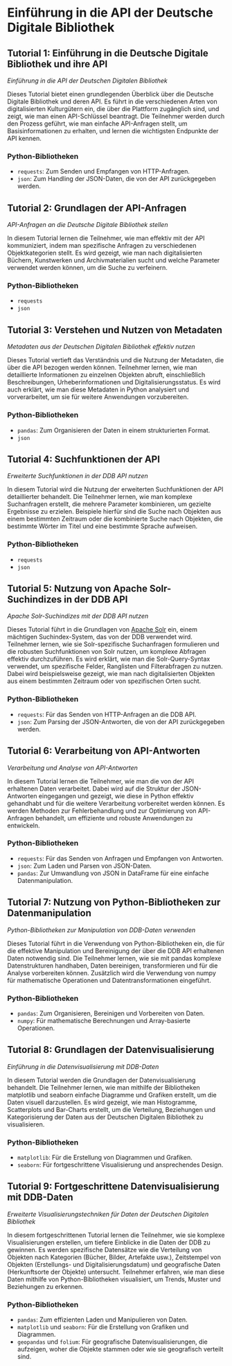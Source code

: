# Einführung in die API der Deutsche Digitale Bibliothek

## Tutorial 1: Einführung in die Deutsche Digitale Bibliothek und ihre API
*Einführung in die API der Deutschen Digitalen Bibliothek*

Dieses Tutorial bietet einen grundlegenden Überblick über die Deutsche Digitale Bibliothek und deren API. Es führt in die verschiedenen Arten von digitalisierten Kulturgütern ein, die über die Plattform zugänglich sind, und zeigt, wie man einen API-Schlüssel beantragt. Die Teilnehmer werden durch den Prozess geführt, wie man einfache API-Anfragen stellt, um Basisinformationen zu erhalten, und lernen die wichtigsten Endpunkte der API kennen.

### Python-Bibliotheken

- `requests`: Zum Senden und Empfangen von HTTP-Anfragen.
- `json`: Zum Handling der JSON-Daten, die von der API zurückgegeben werden.

## Tutorial 2: Grundlagen der API-Anfragen
*API-Anfragen an die Deutsche Digitale Bibliothek stellen*

In diesem Tutorial lernen die Teilnehmer, wie man effektiv mit der API kommuniziert, indem man spezifische Anfragen zu verschiedenen Objektkategorien stellt. Es wird gezeigt, wie man nach digitalisierten Büchern, Kunstwerken und Archivmaterialien sucht und welche Parameter verwendet werden können, um die Suche zu verfeinern.

### Python-Bibliotheken

- `requests`
- `json`

## Tutorial 3: Verstehen und Nutzen von Metadaten
*Metadaten aus der Deutschen Digitalen Bibliothek effektiv nutzen*

Dieses Tutorial vertieft das Verständnis und die Nutzung der Metadaten, die über die API bezogen werden können. Teilnehmer lernen, wie man detaillierte Informationen zu einzelnen Objekten abruft, einschließlich Beschreibungen, Urheberinformationen und Digitalisierungsstatus. Es wird auch erklärt, wie man diese Metadaten in Python analysiert und vorverarbeitet, um sie für weitere Anwendungen vorzubereiten.

### Python-Bibliotheken

- `pandas`: Zum Organisieren der Daten in einem strukturierten Format.
- `json`

## Tutorial 4: Suchfunktionen der API
*Erweiterte Suchfunktionen in der DDB API nutzen*

In diesem Tutorial wird die Nutzung der erweiterten Suchfunktionen der API detaillierter behandelt. Die Teilnehmer lernen, wie man komplexe Suchanfragen erstellt, die mehrere Parameter kombinieren, um gezielte Ergebnisse zu erzielen. Beispiele hierfür sind die Suche nach Objekten aus einem bestimmten Zeitraum oder die kombinierte Suche nach Objekten, die bestimmte Wörter im Titel und eine bestimmte Sprache aufweisen.

### Python-Bibliotheken

- `requests`
- `json`

## Tutorial 5: Nutzung von Apache Solr-Suchindizes in der DDB API
*Apache Solr-Suchindizes mit der DDB API nutzen*

Dieses Tutorial führt in die Grundlagen von [Apache Solr](https://solr.apache.org/guide/8_11/overview-of-searching-in-solr.html) ein, einem mächtigen Suchindex-System, das von der DDB verwendet wird. Teilnehmer lernen, wie sie Solr-spezifische Suchanfragen formulieren und die robusten Suchfunktionen von Solr nutzen, um komplexe Abfragen effektiv durchzuführen. Es wird erklärt, wie man die Solr-Query-Syntax verwendet, um spezifische Felder, Ranglisten und Filterabfragen zu nutzen. Dabei wird beispielsweise gezeigt, wie man nach digitalisierten Objekten aus einem bestimmten Zeitraum oder von spezifischen Orten sucht.

### Python-Bibliotheken

- `requests`: Für das Senden von HTTP-Anfragen an die DDB API.
- `json`: Zum Parsing der JSON-Antworten, die von der API zurückgegeben werden.

## Tutorial 6: Verarbeitung von API-Antworten
*Verarbeitung und Analyse von API-Antworten*

In diesem Tutorial lernen die Teilnehmer, wie man die von der API erhaltenen Daten verarbeitet. Dabei wird auf die Struktur der JSON-Antworten eingegangen und gezeigt, wie diese in Python effektiv gehandhabt und für die weitere Verarbeitung vorbereitet werden können. Es werden Methoden zur Fehlerbehandlung und zur Optimierung von API-Anfragen behandelt, um effiziente und robuste Anwendungen zu entwickeln.

### Python-Bibliotheken

- `requests`: Für das Senden von Anfragen und Empfangen von Antworten.
- `json`: Zum Laden und Parsen von JSON-Daten.
- `pandas`: Zur Umwandlung von JSON in DataFrame für eine einfache Datenmanipulation.

## Tutorial 7: Nutzung von Python-Bibliotheken zur Datenmanipulation
*Python-Bibliotheken zur Manipulation von DDB-Daten verwenden*

Dieses Tutorial führt in die Verwendung von Python-Bibliotheken ein, die für die effektive Manipulation und Bereinigung der über die DDB API erhaltenen Daten notwendig sind. Die Teilnehmer lernen, wie sie mit pandas komplexe Datenstrukturen handhaben, Daten bereinigen, transformieren und für die Analyse vorbereiten können. Zusätzlich wird die Verwendung von numpy für mathematische Operationen und Datentransformationen eingeführt.

### Python-Bibliotheken

- `pandas`: Zum Organisieren, Bereinigen und Vorbereiten von Daten.
- `numpy`: Für mathematische Berechnungen und Array-basierte Operationen.

## Tutorial 8: Grundlagen der Datenvisualisierung
*Einführung in die Datenvisualisierung mit DDB-Daten*

In diesem Tutorial werden die Grundlagen der Datenvisualisierung behandelt. Die Teilnehmer lernen, wie man mithilfe der Bibliotheken matplotlib und seaborn einfache Diagramme und Grafiken erstellt, um die Daten visuell darzustellen. Es wird gezeigt, wie man Histogramme, Scatterplots und Bar-Charts erstellt, um die Verteilung, Beziehungen und Kategorisierung der Daten aus der Deutschen Digitalen Bibliothek zu visualisieren.

### Python-Bibliotheken

- `matplotlib`: Für die Erstellung von Diagrammen und Grafiken.
- `seaborn`: Für fortgeschrittene Visualisierung und ansprechendes Design.

## Tutorial 9: Fortgeschrittene Datenvisualisierung mit DDB-Daten
*Erweiterte Visualisierungstechniken für Daten der Deutschen Digitalen Bibliothek*

In diesem fortgeschrittenen Tutorial lernen die Teilnehmer, wie sie komplexe Visualisierungen erstellen, um tiefere Einblicke in die Daten der DDB zu gewinnen. Es werden spezifische Datensätze wie die Verteilung von Objekten nach Kategorien (Bücher, Bilder, Artefakte usw.), Zeitstempel von Objekten (Erstellungs- und Digitalisierungsdatum) und geografische Daten (Herkunftsorte der Objekte) untersucht. Teilnehmer erfahren, wie man diese Daten mithilfe von Python-Bibliotheken visualisiert, um Trends, Muster und Beziehungen zu erkennen.

### Python-Bibliotheken

- `pandas`: Zum effizienten Laden und Manipulieren von Daten.
- `matplotlib` und `seaborn`: Für die Erstellung von Grafiken und Diagrammen.
- `geopandas` und `folium`: Für geografische Datenvisualisierungen, die aufzeigen, woher die Objekte stammen oder wie sie geografisch verteilt sind.

